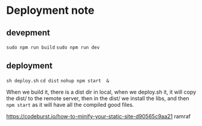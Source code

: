 # Deployment note

## devepment
`sudo npm run build`
`sudo npm run dev`

## deployment
`sh deploy.sh`
`cd dist`
`nohup npm start  &`

When we build it, there is a dist dir in local, when we deploy.sh it, it will copy the dist/ to the remote server,
then in the dist/ we install the libs, and then `npm start` as it will have all the compiled good files.

https://codeburst.io/how-to-minify-your-static-site-d90565c9aa21
ramraf
